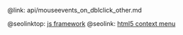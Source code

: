 @link: api/mouseevents_on_dblclick_other.md

@seolinktop: [js framework](https://webix.com)
@seolink: [html5 context menu](https://webix.com/widget/contextmenu/)